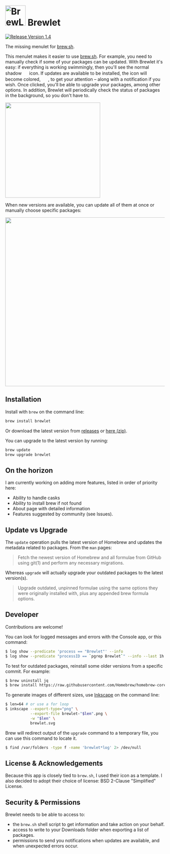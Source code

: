 <h1>
<img src="images/brewlet-color.svg" alt="BrewLet Icon" width="64px" />
Brewlet
</h1>

<a href="https://github.com/zkokaja/Brewlet/releases/tag/v1.4">
  <img src="images/release-badge.svg" alt="Release Version 1.4"/>
</a>

The missing menulet for [brew.sh].

This menulet makes it easier to use [brew.sh]. For example, you need to
manually check if some of your packages can be updated. With Brewlet it's easy:
if everything is working swimmingly, then you'll see the normal shadow 
<img src="images/brewlet-black.svg" width="16px" /> 
icon. If updates are available to be installed, the icon will become colored,
<img src="images/brewlet-color.svg" width="16px" /> , to get your attention –
along with a notification if you wish.
Once clicked, you'll be able to upgrade your packages, among other options.
In addition, Brewlet will periodically check the status of packages in the
background, so you don't have to.

<img src="images/statusmenu-example.png" width="300px"/>

When new versions are available, you can update all of them at once or manually
choose specific packages:

<img src="images/statusmenu-update.png" width="532px"/>

## Installation

Install with `brew` on the command line:
```bash
brew install brewlet
```

Or download the latest version from 
[releases](https://github.com/zkokaja/Brewlet/releases/latest)
or 
[here (zip)](https://github.com/zkokaja/Brewlet/releases/latest/download/Brewlet.zip).

You can upgrade to the latest version by running:
```bash
brew update
brew upgrade brewlet
```

## On the horizon

I am currently working on adding more features, listed in order of priority
here:

- Ability to handle casks
- Ability to install brew if not found
- About page with detailed information
- Features suggested by community (see Issues).

## Update vs Upgrade

The `update` operation pulls the latest version of Homebrew and updates 
the metadata related to packages. From the `man` pages:

> Fetch the newest version of Homebrew and all formulae from GitHub using git(1) and perform any necessary migrations.

Whereas `upgrade` will actually upgrade your outdated packages to the latest
version(s).

> Upgrade outdated, unpinned formulae using the same options they were originally installed with, plus any appended brew formula options.

## Developer

Contributions are welcome!

You can look for logged messages and errors with the Console app, 
or this command:

```bash
$ log show --predicate 'process == "Brewlet"' --info
$ log show --predicate "processID == `pgrep Brewlet`" --info --last 1h
```

To test for outdated packages, reinstall some older versions from a specific
commit. For example:

```bash
$ brew uninstall jq 
$ brew install https://raw.githubusercontent.com/Homebrew/homebrew-core/b76347c21bbe20accf0a514b138515e30a48ad12/Formula/jq.rb
```

To generate images of different sizes, use [Inkscape] on the command line:

```bash
$ len=64 # or use a for loop
$ inkscape --export-type="png" \
           --export-file brewlet-"$len".png \
           -w "$len" \
           brewlet.svg
```

Brew will redirect output of the `upgrade` command to a temporary file, you can
use this command to locate it.

```bash
$ find /var/folders -type f -name 'brewlet*log' 2> /dev/null
```

## License & Acknowledgements

Because this app is closely tied to `brew.sh`, I used their icon as a template.
I also decided to adopt their choice of license: BSD 2-Clause "Simplified" License.

## Security & Permissions

Brewlet needs to be able to access to:

- the `brew.sh` shell script to get information and take action on your behalf.
- access to write to your Downloads folder when exporting a list of packages.
- permissions to send you notifications when updates are available, and when unexpected errors occur.

[brew.sh]: https://brew.sh
[Inkscape]: https://inkscape.org

